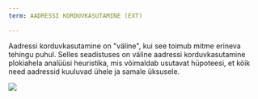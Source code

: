 ```yaml
---
term: AADRESSI KORDUVKASUTAMINE (EXT)

---
```

Aadressi korduvkasutamine on "väline", kui see toimub mitme erineva tehingu puhul. Selles seadistuses on väline aadressi korduvkasutamine plokiahela analüüsi heuristika, mis võimaldab usutavat hüpoteesi, et kõik need aadressid kuuluvad ühele ja samale üksusele.

![](../../dictionnaire/assets/27.webp)